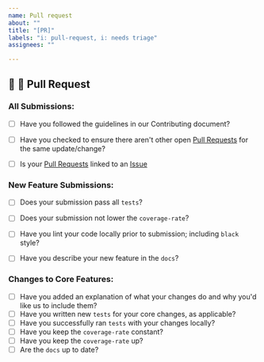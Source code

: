 ```yaml
---
name: Pull request
about: ""
title: "[PR]"
labels: "i: pull-request, i: needs triage"
assignees: ""

---
```


## 🚀 🚀 Pull Request

### All Submissions:

- [ ] Have you followed the guidelines in our Contributing document?
- [ ] Have you checked to ensure there aren't other open [Pull Requests](https://github.com/activeloopai/Hub/pulls) for the same update/change?
- [ ] Is your [Pull Requests](https://github.com/activeloopai/Hub/pulls) linked to an [Issue](https://github.com/activeloopai/Hub/issues)



### New Feature Submissions:

- [ ] Does your submission pass all `tests`?
- [ ] Does your submission not lower the `coverage-rate`?
- [ ] Have you lint your code locally prior to submission; including `black` style?
- [ ] Have you describe your new feature in the `docs`?


### Changes to Core Features:

- [ ] Have you added an explanation of what your changes do and why you'd like us to include them?
- [ ] Have you written new `tests` for your core changes, as applicable?
- [ ] Have you successfully ran `tests` with your changes locally?
- [ ] Have you keep the `coverage-rate` constant?
- [ ] Have you keep the `coverage-rate` up?
- [ ] Are the `docs` up to date?
